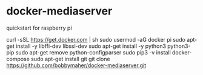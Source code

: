 # docker-mediaserver


quickstart for raspberry pi

curl -sSL https://get.docker.com | sh
sudo usermod -aG docker pi
sudo apt-get install -y libffi-dev libssl-dev
sudo apt-get install -y python3 python3-pip
sudo apt-get remove python-configparser
sudo pip3 -v install docker-compose
sudo apt-get install git
git clone https://github.com/bobbymaher/docker-mediaserver.git